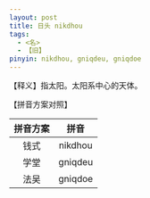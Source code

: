 ```yaml
---
layout: post
title: 日头 nikdhou
tags:
  - <名>
  - 【旧】
pinyin: nikdhou, gniqdeu, gniqdoe
---
```


【释义】指太阳。太阳系中心的天体。                

【拼音方案对照】          

| 拼音方案 | 拼音 |             
| :---: | :---: |                 
| 钱式 | nikdhou |                 
| 学堂 | gniqdeu |                 
| 法吴 | gniqdoe |                 
